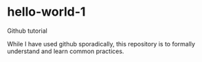 # hello-world-1
Github tutorial

While I have used github sporadically, this repository is to formally understand and learn common practices.
